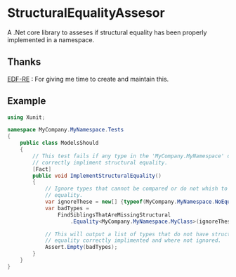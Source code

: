 # StructuralEqualityAssesor
A .Net core library to asseses if structural equality has been properly implemented in a namespace. 

## Thanks
[EDF-RE](https://github.com/edf-re) : For giving me time to create and maintain this.

## Example

```csharp
using Xunit;

namespace MyCompany.MyNamespace.Tests
{
    public class ModelsShould
    {
        // This test fails if any type in the 'MyCompany.MyNamespace' does not 
        // correctly impliment structural equality.
        [Fact]
        public void ImplementStructuralEquality()
        {
            // Ignore types that cannot be compared or do not whish to have structural
            // equality.
            var ignoreThese = new[] {typeof(MyCompany.MyNamespace.NoEqualityType)};
            var badTypes = 
                FindSiblingsThatAreMissingStructural
                    .Equality<MyCompany.MyNamespace.MyClass>(ignoreThese);

            // This will output a list of types that do not have structural 
            // equality correctly implimented and where not ignored.
            Assert.Empty(badTypes);
        }
    }
}
```
